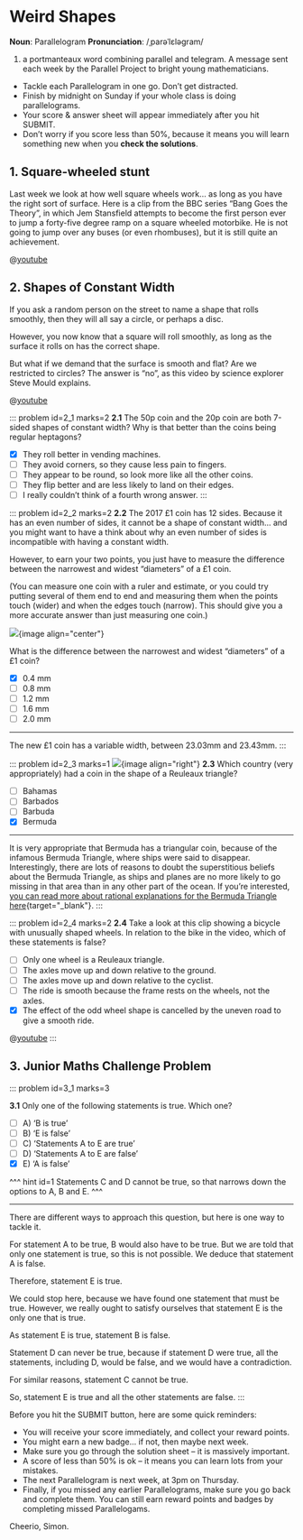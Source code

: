 # Weird Shapes

<div class="dictionary">

__Noun__: Parallelogram
__Pronunciation__: /ˌparəˈlɛləɡram/

1. a portmanteaux word combining parallel and telegram. A message sent each
week by the Parallel Project to bright young mathematicians.

</div>

*	Tackle each Parallelogram in one go. Don’t get distracted.
*	Finish by midnight on Sunday if your whole class is doing parallelograms.
*	Your score & answer sheet will appear immediately after you hit SUBMIT.
*	Don’t worry if you score less than 50%, because it means you will learn something new when you __check the solutions__.


## 1. Square-wheeled stunt

Last week we look at how well square wheels work… as long as you have the right sort of surface. Here is a clip from the BBC series “Bang Goes the Theory”, in which Jem Stansfield attempts to become the first person ever to jump a forty-five degree ramp on a square wheeled motorbike. He is not going to jump over any buses (or even rhombuses), but it is still quite an achievement.

@[youtube](u-hDEEl67_Y?rel=0)


## 2.	Shapes of Constant Width

If you ask a random person on the street to name a shape that rolls smoothly, then they will all say a circle, or perhaps a disc.  

However, you now know that a square will roll smoothly, as long as the surface it rolls on has the correct shape.  

But what if we demand that the surface is smooth and flat? Are we restricted to circles? The answer is “no”, as this video by science explorer Steve Mould explains.

@[youtube](cUCSSJwO3GU?end=214&rel=0)

::: problem id=2_1 marks=2
__2.1__ The 50p coin and the 20p coin are both 7-sided shapes of constant width? Why is that better than the coins being regular heptagons?

* [x] They roll better in vending machines.
* [ ] They avoid corners, so they cause less pain to fingers.
* [ ] They appear to be round, so look more like all the other coins.
* [ ] They flip better and are less likely to land on their edges.
* [ ] I really couldn’t think of a fourth wrong answer.
:::

::: problem id=2_2 marks=2
__2.2__ The 2017 £1 coin has 12 sides. Because it has an even number of sides, it cannot be a shape of constant width... and you might want to have a think about why an even number of sides is incompatible with having a constant width.  

However, to earn your two points, you just have to measure the difference between the narrowest and widest “diameters” of a £1 coin.  

(You can measure one coin with a ruler and estimate, or you could try putting several of them end to end and measuring them when the points touch (wider) and when the edges touch (narrow). This should give you a more accurate answer than just measuring one coin.)

![](/resources/8-09-weird-shapes/2-2-coins.jpg){image align="center"}

What is the difference between the narrowest and widest “diameters” of a £1 coin?  

* [x] 0.4 mm
* [ ] 0.8 mm
* [ ] 1.2 mm
* [ ] 1.6 mm
* [ ] 2.0 mm

---

The new £1 coin has a variable width, between 23.03mm and 23.43mm.
:::

::: problem id=2_3 marks=1
![](/resources/8-09-weird-shapes/2-3-coin.png){image align="right"}
__2.3__ Which country (very appropriately) had a coin in the shape of a Reuleaux triangle?

* [ ] Bahamas
* [ ] Barbados
* [ ] Barbuda
* [x] Bermuda
---

It is very appropriate that Bermuda has a triangular coin, because of the infamous Bermuda Triangle, where ships were said to disappear. Interestingly, there are lots of reasons to doubt the superstitious beliefs about the Bermuda Triangle, as ships and planes are no more likely to go missing in that area than in any other part of the ocean. If you’re interested, [you can read more about rational explanations for the Bermuda Triangle here](https://en.wikipedia.org/wiki/Bermuda_Triangle#Criticism_of_the_concept){target="_blank"}.
:::

::: problem id=2_4 marks=2
__2.4__ Take a look at this clip showing a bicycle with unusually shaped wheels. In relation to the bike in the video, which of these statements is false?

* [ ] Only one wheel is a Reuleaux triangle.
* [ ] The axles move up and down relative to the ground.
* [ ] The axles move up and down relative to the cyclist.
* [ ] The ride is smooth because the frame rests on the wheels, not the axles.
* [x] The effect of the odd wheel shape is cancelled by the uneven road to give a smooth ride.

@[youtube](ebRI4kFmR7U?rel=0)
:::


## 3.	Junior Maths Challenge Problem
<!--- (2014) Q16 --->

::: problem id=3_1 marks=3

__3.1__ Only one of the following statements is true. Which one?

* [ ] A) ‘B is true’
* [ ] B) ‘E is false’
* [ ] C) ‘Statements A to E are true’
* [ ] D) ‘Statements A to E are false’
* [x] E) ‘A is false’

^^^ hint id=1
Statements C and D cannot be true, so that narrows down the options to A, B and E.
^^^

---

There are different ways to approach this question, but here is one way to tackle it.  

For statement A to be true, B would also have to be true. But we are told that only one statement is true, so this is not possible. We deduce that statement A is false.  

Therefore, statement E is true.  

We could stop here, because we have found one statement that must be true. However, we really ought to satisfy ourselves that statement E is the only one that is true.  

As statement E is true, statement B is false.  

Statement D can never be true, because if statement D were true, all the statements, including D, would be false, and we would have a contradiction.  

For similar reasons, statement C cannot be true.  

So, statement E is true and all the other statements are false.
:::


Before you hit the SUBMIT button, here are some quick reminders:

*	You will receive your score immediately, and collect your reward points.
*	You might earn a new badge... if not, then maybe next week.
*	Make sure you go through the solution sheet – it is massively important.
*	A score of less than 50% is ok – it means you can learn lots from your mistakes.
*	The next Parallelogram is next week, at 3pm on Thursday.
*	Finally, if you missed any earlier Parallelograms, make sure you go back and complete them. You can still earn reward points and badges by completing missed Parallelogams.

Cheerio,
Simon.
